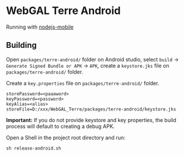 # WebGAL Terre Android

Running with [nodejs-mobile](https://github.com/nodejs-mobile/nodejs-mobile)

## Building

Open `packages/terre-android/` folder on Android studio, select  `build` -> `Generate Signed Bundle or APK` -> `APK`, create a `keystore.jks` file on `packages/terre-android/` folder.

Create a `key.properties` file on `packages/terre-android/` folder.

```
storePassword=<paaaword>
keyPassword=<password>
keyAlias=<alias>
storeFile=D:/xxx/WebGAL_Terre/packages/terre-android/keystore.jks
```

**Important:** If you do not provide keystore and key properties, the build process will default to creating a debug APK.

Open a Shell in the project root directory and run:

``` shell
sh release-android.sh
```